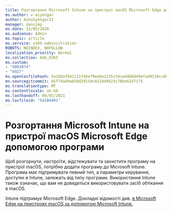 ```yaml
---
title: Розгортання Microsoft Intune на пристрої macOS Microsoft Edge допомогою програми
ms.author: v-aiyengar
author: AshaIyengar21
manager: dansimp
ms.date: 12/05/2020
ms.audience: Admin
ms.topic: article
ms.service: o365-administration
ROBOTS: NOINDEX, NOFOLLOW
localization_priority: Normal
ms.collection: Adm_O365
ms.custom:
- "9003874"
- "6927"
ms.openlocfilehash: 5a1ddaf841111f4be79ee0e2235c54ced4b0d49efad0110cc609441db5b20800
ms.sourcegitcommit: b5f7da89a650d2915dc652449623c78be6247175
ms.translationtype: MT
ms.contentlocale: uk-UA
ms.lasthandoff: 08/05/2021
ms.locfileid: "54104401"
---
```

# <a name="use-microsoft-intune-to-deploy-microsoft-edge-to-a-macos-device"></a>Розгортання Microsoft Intune на пристрої macOS Microsoft Edge допомогою програми

Щоб розгорнути, настроїти, відстежувати та захистити програму на пристрої macOS, потрібно додати програму до Microsoft Intune. Програма має підтримувати певний тип, а параметри керування, доступні в Intune, залежать від типу програми. Використання Intune також означає, що вам не доведеться використовувати засіб обтікання в macOS.

Intune підтримує Microsoft Edge. Докладні відомості див. [в Microsoft Edge на пристроях macOS за допомогою Microsoft Intune.](https://go.microsoft.com/fwlink/?linkid=2134949)